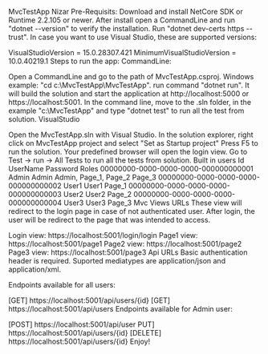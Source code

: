 MvcTestApp Nizar
Pre-Requisits:
Download and install NetCore SDK or Runtime 2.2.105 or newer.
After install open a CommandLine and run "dotnet --version" to verify the installation.
Run "dotnet dev-certs https --trust".
In case you want to use Visual Studio, these are supported versions:

VisualStudioVersion = 15.0.28307.421
MinimumVisualStudioVersion = 10.0.40219.1
Steps to run the app:
CommandLine:

Open a CommandLine and go to the path of MvcTestApp.csproj. Windows example: "cd c:\MvcTestApp\MvcTestApp".
run command "dotnet run". It will build the solution and start the application at http://localhost:5000 or https://localhost:5001.
In the command line, move to the .sln folder, in the example "c:\MvcTestApp" and type "dotnet test" to run all the test from solution.
VisualStudio

Open the MvcTestApp.sln with Visual Studio.
In the solution explorer, right click on MvcTestApp project and select "Set as Startup project"
Press F5 to run the solution.
Your predefined browser will open the login view.
Go to Test -> run -> All Tests to run all the tests from solution.
Built in users
Id	UserName	Password	Roles
00000000-0000-0000-0000-000000000001	Admin	Admin	Admin, Page_1, Page_2 Page_3
00000000-0000-0000-0000-000000000002	User1	User1	Page_1
00000000-0000-0000-0000-000000000003	User2	User2	Page_2
00000000-0000-0000-0000-000000000004	User3	User3	Page_3
Mvc Views URLs
These view will redirect to the login page in case of not authenticated user. After login, the user will be redirect to the page that was intended to access.

Login view: https://localhost:5001/login/login
Page1 view: https://localhost:5001/page1
Page2 view: https://localhost:5001/page2
Page3 view: https://localhost:5001/page3
Api URLs
Basic authentication header is required. Suported mediatypes are application/json and application/xml.

Endpoints available for all users:

[GET] https://localhost:5001/api/users/{id}
[GET] https://localhost:5001/api/users
Endpoints available for Admin user:

[POST] https://localhost:5001/api/user
PUT] https://localhost:5001/api/users/{id}
[DELETE] https://localhost:5001/api/users/{id}
Enjoy!
